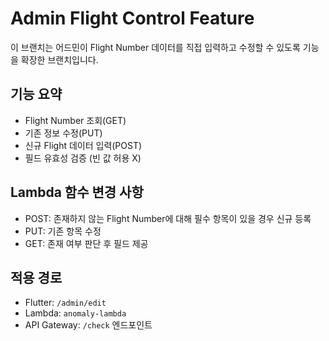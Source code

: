 # Admin Flight Control Feature

이 브랜치는 어드민이 Flight Number 데이터를 직접 입력하고 수정할 수 있도록 기능을 확장한 브랜치입니다.

## 기능 요약

- Flight Number 조회(GET)
- 기존 정보 수정(PUT)
- 신규 Flight 데이터 입력(POST)
- 필드 유효성 검증 (빈 값 허용 X)

## Lambda 함수 변경 사항

- POST: 존재하지 않는 Flight Number에 대해 필수 항목이 있을 경우 신규 등록
- PUT: 기존 항목 수정
- GET: 존재 여부 판단 후 필드 제공

## 적용 경로

- Flutter: `/admin/edit`
- Lambda: `anomaly-lambda`
- API Gateway: `/check` 엔드포인트

